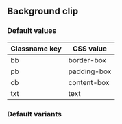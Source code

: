 ## Background clip


<!-- <values.backgroundClip> -->
### Default values
|Classname key|CSS value  |
|-------------|-----------|
|bb           |border-box |
|pb           |padding-box|
|cb           |content-box|
|txt          |text       |

<!-- </values.backgroundClip> -->

<!-- <variants.backgroundClip> -->
### Default variants

<!-- </variants.backgroundClip> -->
